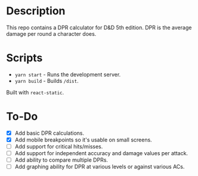 # Description

This repo contains a DPR calculator for D&D 5th edition. DPR is the average damage per round a character does.

# Scripts

- `yarn start` - Runs the development server.
- `yarn build` - Builds `/dist`.

Built with `react-static`.

# To-Do
- [x] Add basic DPR calculations.
- [x] Add mobile breakpoints so it's usable on small screens.
- [ ] Add support for critical hits/misses.
- [ ] Add support for independent accuracy and damage values per attack.
- [ ] Add ability to compare multiple DPRs.
- [ ] Add graphing ability for DPR at various levels or against various ACs.
